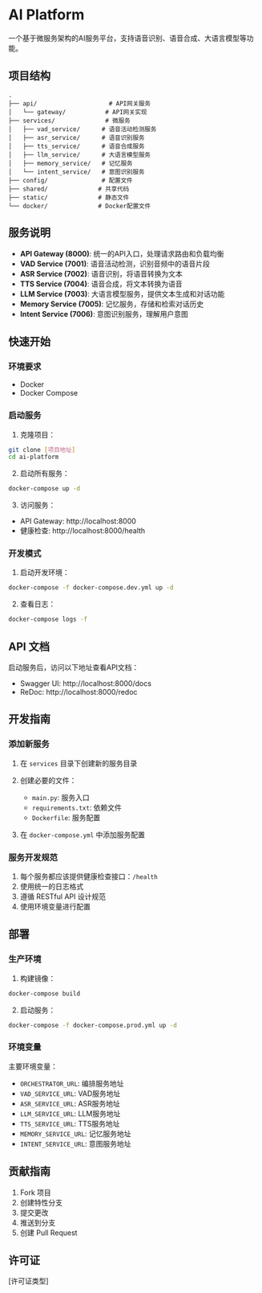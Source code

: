 # AI Platform

一个基于微服务架构的AI服务平台，支持语音识别、语音合成、大语言模型等功能。

## 项目结构

```
.
├── api/                    # API网关服务
│   └── gateway/           # API网关实现
├── services/              # 微服务
│   ├── vad_service/      # 语音活动检测服务
│   ├── asr_service/      # 语音识别服务
│   ├── tts_service/      # 语音合成服务
│   ├── llm_service/      # 大语言模型服务
│   ├── memory_service/   # 记忆服务
│   └── intent_service/   # 意图识别服务
├── config/               # 配置文件
├── shared/              # 共享代码
├── static/              # 静态文件
└── docker/              # Docker配置文件
```

## 服务说明

- **API Gateway (8000)**: 统一的API入口，处理请求路由和负载均衡
- **VAD Service (7001)**: 语音活动检测，识别音频中的语音片段
- **ASR Service (7002)**: 语音识别，将语音转换为文本
- **TTS Service (7004)**: 语音合成，将文本转换为语音
- **LLM Service (7003)**: 大语言模型服务，提供文本生成和对话功能
- **Memory Service (7005)**: 记忆服务，存储和检索对话历史
- **Intent Service (7006)**: 意图识别服务，理解用户意图

## 快速开始

### 环境要求

- Docker
- Docker Compose

### 启动服务

1. 克隆项目：
```bash
git clone [项目地址]
cd ai-platform
```

2. 启动所有服务：
```bash
docker-compose up -d
```

3. 访问服务：
- API Gateway: http://localhost:8000
- 健康检查: http://localhost:8000/health

### 开发模式

1. 启动开发环境：
```bash
docker-compose -f docker-compose.dev.yml up -d
```

2. 查看日志：
```bash
docker-compose logs -f
```

## API 文档

启动服务后，访问以下地址查看API文档：
- Swagger UI: http://localhost:8000/docs
- ReDoc: http://localhost:8000/redoc

## 开发指南

### 添加新服务

1. 在 `services` 目录下创建新的服务目录
2. 创建必要的文件：
   - `main.py`: 服务入口
   - `requirements.txt`: 依赖文件
   - `Dockerfile`: 服务配置

3. 在 `docker-compose.yml` 中添加服务配置

### 服务开发规范

1. 每个服务都应该提供健康检查接口：`/health`
2. 使用统一的日志格式
3. 遵循 RESTful API 设计规范
4. 使用环境变量进行配置

## 部署

### 生产环境

1. 构建镜像：
```bash
docker-compose build
```

2. 启动服务：
```bash
docker-compose -f docker-compose.prod.yml up -d
```

### 环境变量

主要环境变量：
- `ORCHESTRATOR_URL`: 编排服务地址
- `VAD_SERVICE_URL`: VAD服务地址
- `ASR_SERVICE_URL`: ASR服务地址
- `LLM_SERVICE_URL`: LLM服务地址
- `TTS_SERVICE_URL`: TTS服务地址
- `MEMORY_SERVICE_URL`: 记忆服务地址
- `INTENT_SERVICE_URL`: 意图服务地址

## 贡献指南

1. Fork 项目
2. 创建特性分支
3. 提交更改
4. 推送到分支
5. 创建 Pull Request

## 许可证

[许可证类型] 